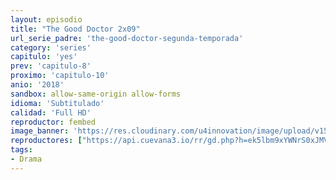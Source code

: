 ```yaml
---
layout: episodio
title: "The Good Doctor 2x09"
url_serie_padre: 'the-good-doctor-segunda-temporada'
category: 'series'
capitulo: 'yes'
prev: 'capitulo-8'
proximo: 'capitulo-10'
anio: '2018'
sandbox: allow-same-origin allow-forms
idioma: 'Subtitulado'
calidad: 'Full HD'
reproductor: fembed
image_banner: 'https://res.cloudinary.com/u4innovation/image/upload/v1560111093/goodd-dcotro-banner-min_tsja92.jpg'
reproductores: ["https://api.cuevana3.io/rr/gd.php?h=ek5lbm9xYWNrS0xJMVp5b21KREk0dFBLbjVkaHhkRGdrOG1jbnBpUnhhS1ZtSXQ0cEt5VDI3dXZkWkdMcUpiTW5NOTZhcHJTMjdhZHNhQitpSldXcUxpU3FadVkyUT09"]
tags:
- Drama
---
```












